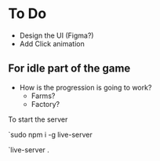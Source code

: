 # To Do

- Design the UI (Figma?)
- Add Click animation

## For idle part of the game
- How is the progression is going to work?
  - Farms?
  - Factory?


To start the server

`sudo npm i -g live-server

`live-server .
